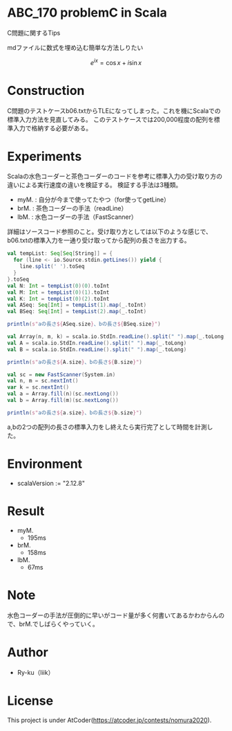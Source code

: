 # ABC_170 problemC in Scala

C問題に関するTips

mdファイルに数式を埋め込む簡単な方法しりたい
```math 
e^{i x} = \cos{x} + i \sin{x}
```

# Construction

C問題のテストケースb06.txtからTLEになってしまった。これを機にScalaでの標準入力方法を見直してみる。
このテストケースでは200,000程度の配列を標準入力で格納する必要がある。

# Experiments
Scalaの水色コーダーと茶色コーダーのコードを参考に標準入力の受け取り方の違いによる実行速度の違いを検証する。
検証する手法は3種類。

- myM. : 自分が今まで使ってたやつ（for使ってgetLine）
- brM. : 茶色コーダーの手法（readLine）
- lbM. : 水色コーダーの手法（FastScanner）

詳細はソースコード参照のこと。受け取り方としては以下のような感じで、b06.txtの標準入力を一通り受け取ってから配列の長さを出力する。

```scala
val tempList: Seq[Seq[String]] = {
  for (line <- io.Source.stdin.getLines()) yield {
    line.split(' ').toSeq
  }
}.toSeq
val N: Int = tempList(0)(0).toInt
val M: Int = tempList(0)(1).toInt
val K: Int = tempList(0)(2).toInt
val ASeq: Seq[Int] = tempList(1).map(_.toInt)
val BSeq: Seq[Int] = tempList(2).map(_.toInt)

println(s"aの長さ${ASeq.size}、bの長さ${BSeq.size}")
```

```scala
val Array(n, m, k) = scala.io.StdIn.readLine().split(" ").map(_.toLong)
val A = scala.io.StdIn.readLine().split(" ").map(_.toLong)
val B = scala.io.StdIn.readLine().split(" ").map(_.toLong)

println(s"aの長さ${A.size}、bの長さ${B.size}")
```

```scala
val sc = new FastScanner(System.in)
val n, m = sc.nextInt()
var k = sc.nextInt()
val a = Array.fill(n)(sc.nextLong())
val b = Array.fill(m)(sc.nextLong())

println(s"aの長さ${a.size}、bの長さ${b.size}")
```

a,bの2つの配列の長さの標準入力をし終えたら実行完了として時間を計測した。

# Environment
* scalaVersion     := "2.12.8"

# Result

- myM.
    - 195ms
- brM.
    - 158ms
- lbM.
    - 67ms

# Note

水色コーダーの手法が圧倒的に早いがコード量が多く何書いてあるかわからんので、brM.でしばらくやっていく。

# Author

* Ry-ku（liik）

# License
This project is under AtCoder(https://atcoder.jp/contests/nomura2020).
